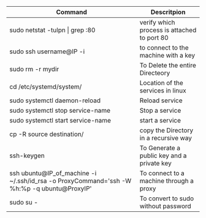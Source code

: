 |Command|Descritpion|
|-------|-------|
|sudo netstat -tulpn \| grep :80|verify which process is attached to port 80|
|sudo ssh username@IP -i|to connect to the machine with a key|
|sudo rm -r mydir|To Delete the entire Directeory|
|cd /etc/systemd/system/|Location of the services in linux|
|sudo systemctl daemon-reload|Reload service|
|sudo systemctl stop service-name|Stop a service|
|sudo systemctl start service-name|start a service|
|cp -R source destination/|copy the Directory in a recursive way|
|ssh-keygen|To Generate a public key and a private key|
|ssh ubuntu@IP_of_machine -i ~/.ssh/id_rsa -o ProxyCommand='ssh -W %h:%p -q ubuntu@ProxyIP'|To connect to a machine through a proxy|
|sudo su -| To convert to sudo without password|


